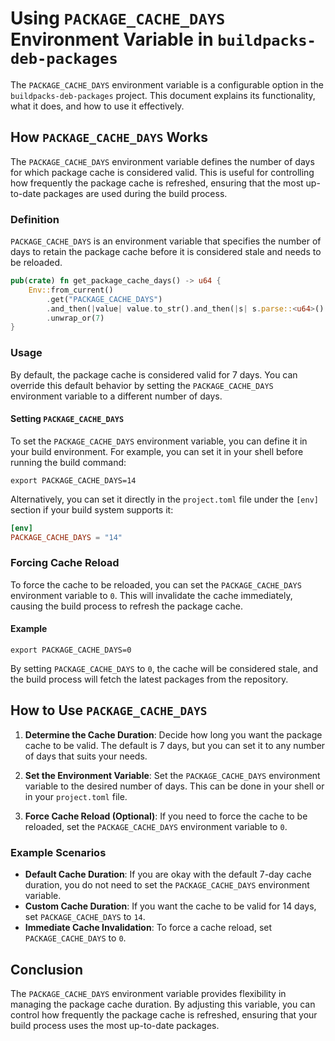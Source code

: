 # Using `PACKAGE_CACHE_DAYS` Environment Variable in `buildpacks-deb-packages`

The `PACKAGE_CACHE_DAYS` environment variable is a configurable option in the `buildpacks-deb-packages` project. This document explains its functionality, what it does, and how to use it effectively.

## How `PACKAGE_CACHE_DAYS` Works

The `PACKAGE_CACHE_DAYS` environment variable defines the number of days for which package cache is considered valid. This is useful for controlling how frequently the package cache is refreshed, ensuring that the most up-to-date packages are used during the build process.

### Definition

`PACKAGE_CACHE_DAYS` is an environment variable that specifies the number of days to retain the package cache before it is considered stale and needs to be reloaded.

```rust
pub(crate) fn get_package_cache_days() -> u64 {
    Env::from_current()
        .get("PACKAGE_CACHE_DAYS")
        .and_then(|value| value.to_str().and_then(|s| s.parse::<u64>().ok()))
        .unwrap_or(7)
}
```

### Usage

By default, the package cache is considered valid for 7 days. You can override this default behavior by setting the `PACKAGE_CACHE_DAYS` environment variable to a different number of days.

#### Setting `PACKAGE_CACHE_DAYS`

To set the `PACKAGE_CACHE_DAYS` environment variable, you can define it in your build environment. For example, you can set it in your shell before running the build command:

```shell
export PACKAGE_CACHE_DAYS=14
```

Alternatively, you can set it directly in the `project.toml` file under the `[env]` section if your build system supports it:

```toml
[env]
PACKAGE_CACHE_DAYS = "14"
```

### Forcing Cache Reload

To force the cache to be reloaded, you can set the `PACKAGE_CACHE_DAYS` environment variable to `0`. This will invalidate the cache immediately, causing the build process to refresh the package cache.

#### Example

```shell
export PACKAGE_CACHE_DAYS=0
```

By setting `PACKAGE_CACHE_DAYS` to `0`, the cache will be considered stale, and the build process will fetch the latest packages from the repository.

## How to Use `PACKAGE_CACHE_DAYS`

1. **Determine the Cache Duration**: Decide how long you want the package cache to be valid. The default is 7 days, but you can set it to any number of days that suits your needs.

2. **Set the Environment Variable**: Set the `PACKAGE_CACHE_DAYS` environment variable to the desired number of days. This can be done in your shell or in your `project.toml` file.

3. **Force Cache Reload (Optional)**: If you need to force the cache to be reloaded, set the `PACKAGE_CACHE_DAYS` environment variable to `0`.

### Example Scenarios

- **Default Cache Duration**: If you are okay with the default 7-day cache duration, you do not need to set the `PACKAGE_CACHE_DAYS` environment variable.
- **Custom Cache Duration**: If you want the cache to be valid for 14 days, set `PACKAGE_CACHE_DAYS` to `14`.
- **Immediate Cache Invalidation**: To force a cache reload, set `PACKAGE_CACHE_DAYS` to `0`.

## Conclusion

The `PACKAGE_CACHE_DAYS` environment variable provides flexibility in managing the package cache duration. By adjusting this variable, you can control how frequently the package cache is refreshed, ensuring that your build process uses the most up-to-date packages.
